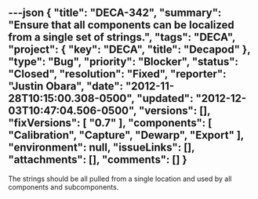---json
{
  "title": "DECA-342",
  "summary": "Ensure that all components can be localized from a single set of strings.",
  "tags": "DECA",
  "project": {
    "key": "DECA",
    "title": "Decapod"
  },
  "type": "Bug",
  "priority": "Blocker",
  "status": "Closed",
  "resolution": "Fixed",
  "reporter": "Justin Obara",
  "date": "2012-11-28T10:15:00.308-0500",
  "updated": "2012-12-03T10:47:04.506-0500",
  "versions": [],
  "fixVersions": [
    "0.7"
  ],
  "components": [
    "Calibration",
    "Capture",
    "Dewarp",
    "Export"
  ],
  "environment": null,
  "issueLinks": [],
  "attachments": [],
  "comments": []
}
---
The strings should be all pulled from a single location and used by all components and subcomponents.&#x20;

        